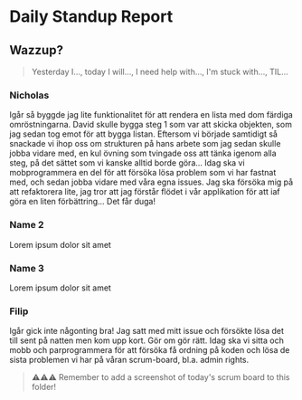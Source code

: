 # Daily Standup Report

## Wazzup?
> Yesterday I…, today I will…, I need help with…, I'm stuck with…, TIL…

### Nicholas
Igår så byggde jag lite funktionalitet för att rendera en lista med dom färdiga omröstningarna. David skulle bygga steg 1 som var att skicka objekten, som jag sedan tog emot för att bygga listan.
Eftersom vi började samtidigt så snackade vi ihop oss om strukturen på hans arbete som jag sedan skulle jobba vidare med, en kul övning som tvingade oss att tänka igenom alla steg, på det sättet som vi kanske alltid borde göra... 
Idag ska vi mobprogrammera en del för att försöka lösa problem som vi har fastnat med, och sedan jobba vidare med våra egna issues.
Jag ska försöka mig på att refaktorera lite, jag tror att jag förstår flödet i vår applikation för att iaf göra en liten förbättring... Det får duga!

### Name 2
Lorem ipsum dolor sit amet

### Name 3
Lorem ipsum dolor sit amet

### Filip
Igår gick inte någonting bra! Jag satt med mitt issue och försökte lösa det till sent på natten men kom upp kort. Gör om gör rätt. 
Idag ska vi sitta och mobb och parprogrammera för att försöka få ordning på koden och lösa de sista problemen
vi har på våran scrum-board, bl.a. admin rights.


> ⚠️⚠️⚠️ Remember to add a screenshot of today's scrum board to this folder!
